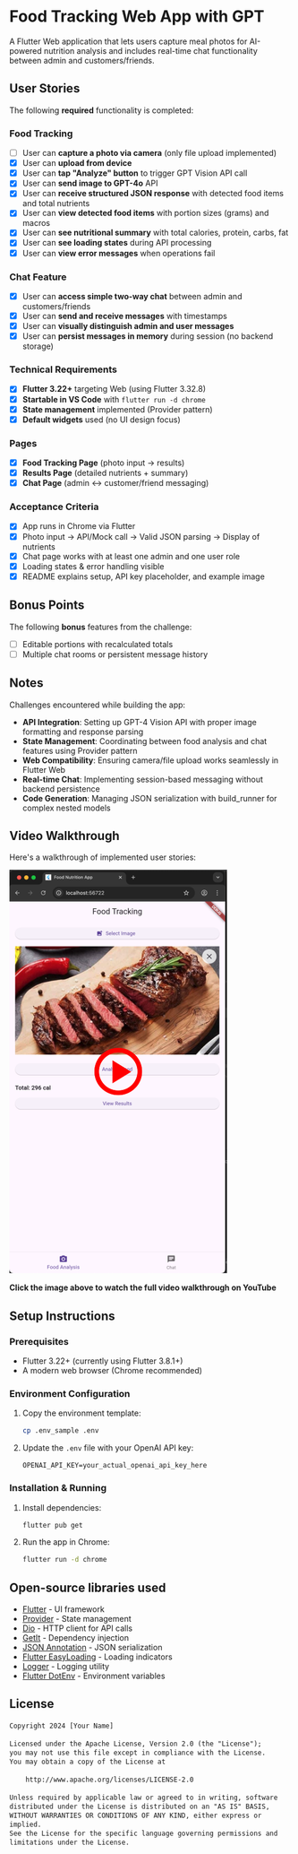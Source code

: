 # Food Tracking Web App with GPT

A Flutter Web application that lets users capture meal photos for AI-powered nutrition analysis and includes real-time chat functionality between admin and customers/friends.

## User Stories

The following **required** functionality is completed:

### Food Tracking
- [ ] User can **capture a photo via camera** (only file upload implemented)
- [x] User can **upload from device** 
- [x] User can **tap "Analyze" button** to trigger GPT Vision API call
- [x] User can **send image to GPT-4o** API
- [x] User can **receive structured JSON response** with detected food items and total nutrients
- [x] User can **view detected food items** with portion sizes (grams) and macros
- [x] User can **see nutritional summary** with total calories, protein, carbs, fat
- [x] User can **see loading states** during API processing
- [x] User can **view error messages** when operations fail

### Chat Feature
- [x] User can **access simple two-way chat** between admin and customers/friends
- [x] User can **send and receive messages** with timestamps
- [x] User can **visually distinguish admin and user messages**
- [x] User can **persist messages in memory** during session (no backend storage)

### Technical Requirements
- [x] **Flutter 3.22+** targeting Web (using Flutter 3.32.8)
- [x] **Startable in VS Code** with `flutter run -d chrome`
- [x] **State management** implemented (Provider pattern)
- [x] **Default widgets** used (no UI design focus)

### Pages
- [x] **Food Tracking Page** (photo input → results)
- [x] **Results Page** (detailed nutrients + summary)
- [x] **Chat Page** (admin ↔ customer/friend messaging)

### Acceptance Criteria
- [x] App runs in Chrome via Flutter
- [x] Photo input → API/Mock call → Valid JSON parsing → Display of nutrients
- [x] Chat page works with at least one admin and one user role
- [x] Loading states & error handling visible
- [x] README explains setup, API key placeholder, and example image

## Bonus Points

The following **bonus** features from the challenge:

- [ ] Editable portions with recalculated totals
- [ ] Multiple chat rooms or persistent message history

## Notes

Challenges encountered while building the app:

- **API Integration**: Setting up GPT-4 Vision API with proper image formatting and response parsing
- **State Management**: Coordinating between food analysis and chat features using Provider pattern
- **Web Compatibility**: Ensuring camera/file upload works seamlessly in Flutter Web
- **Real-time Chat**: Implementing session-based messaging without backend persistence
- **Code Generation**: Managing JSON serialization with build_runner for complex nested models

## Video Walkthrough

Here's a walkthrough of implemented user stories:

[![Video Walkthrough](docs/thumbnail.png)](https://youtu.be/tN9bW3hQ4g8?si=GO3b_jR9YewA-Wah)

**Click the image above to watch the full video walkthrough on YouTube**

## Setup Instructions

### Prerequisites
- Flutter 3.22+ (currently using Flutter 3.8.1+)
- A modern web browser (Chrome recommended)

### Environment Configuration
1. Copy the environment template:
   ```bash
   cp .env_sample .env
   ```

2. Update the `.env` file with your OpenAI API key:
   ```
   OPENAI_API_KEY=your_actual_openai_api_key_here
   ```

### Installation & Running
1. Install dependencies:
   ```bash
   flutter pub get
   ```

2. Run the app in Chrome:
   ```bash
   flutter run -d chrome
   ```

## Open-source libraries used

- [Flutter](https://flutter.dev/) - UI framework
- [Provider](https://pub.dev/packages/provider) - State management
- [Dio](https://pub.dev/packages/dio) - HTTP client for API calls
- [GetIt](https://pub.dev/packages/get_it) - Dependency injection
- [JSON Annotation](https://pub.dev/packages/json_annotation) - JSON serialization
- [Flutter EasyLoading](https://pub.dev/packages/flutter_easyloading) - Loading indicators
- [Logger](https://pub.dev/packages/logger) - Logging utility
- [Flutter DotEnv](https://pub.dev/packages/flutter_dotenv) - Environment variables

## License

    Copyright 2024 [Your Name]

    Licensed under the Apache License, Version 2.0 (the "License");
    you may not use this file except in compliance with the License.
    You may obtain a copy of the License at

        http://www.apache.org/licenses/LICENSE-2.0

    Unless required by applicable law or agreed to in writing, software
    distributed under the License is distributed on an "AS IS" BASIS,
    WITHOUT WARRANTIES OR CONDITIONS OF ANY KIND, either express or implied.
    See the License for the specific language governing permissions and
    limitations under the License.
